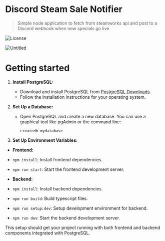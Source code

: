 # Discord Steam Sale Notifier
> Simple node application to fetch from steamworks api and post to a Discord webhook when new specials go live

![License](https://img.shields.io/badge/license-MIT-green)

![Untitled](https://user-images.githubusercontent.com/51772450/209007740-594c6448-e763-4e58-b60d-cfa26d6917d8.png)

# Getting started
1. **Install PostgreSQL:**
   - Download and install PostgreSQL from [PostgreSQL Downloads](https://www.postgresql.org/download/).
   - Follow the installation instructions for your operating system.

2. **Set Up a Database:**
   - Open PostgreSQL and create a new database. You can use a graphical tool like pgAdmin or the command line:
     ```
     createdb mydatabase
     ```
3. **Set Up Environment Variables:**

- **Frontend:**
- `npm install`: Install frontend dependencies.
- `npm run start`: Start the frontend development server.

- **Backend:**
- `npm install`: Install backend dependencies.
- `npm run build`: Build typescript files.
- `npm run setup:dev`: Setup development environment for backend.
- `npm run dev`: Start the backend development server.

This setup should get your project running with both frontend and backend components integrated with PostgreSQL.
